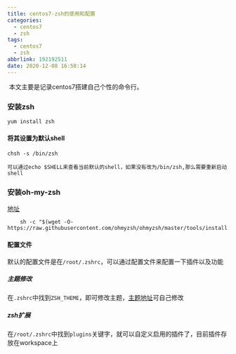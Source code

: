```yaml
---
title: centos7-zsh的使用和配置
categories:
  - centos7
  - zsh
tags:
  - centos7
  - zsh
abbrlink: 192192511
date: 2020-12-08 16:58:14
---
```


​	 本文主要是记录centos7搭建自己个性的命令行。

### 安装zsh

~~~sh
yum install zsh
~~~

#### 将其设置为默认shell

~~~`
chsh -s /bin/zsh
~~~

`可以通过echo $SHELL来查看当前默认的shell，如果没有改为/bin/zsh,那么需要重新启动shell`

### 安装oh-my-zsh

[地址](https://github.com/ohmyzsh/ohmyzsh)

~~~
	sh -c "$(wget -O- https://raw.githubusercontent.com/ohmyzsh/ohmyzsh/master/tools/install.sh)"
~~~

#### 配置文件

​	默认的配置文件是在`/root/.zshrc`，可以通过配置文件来配置一下插件以及功能

##### 主题修改

在`.zshrc`中找到`ZSH_THEME`，即可修改主题，[主题地址](https://github.com/ohmyzsh/ohmyzsh/wiki/themes)可自己修改

##### zsh扩展

​	在`/root/.zshrc`中找到`plugins`关键字，就可以自定义启用的插件了，目前插件存放在workspace上

